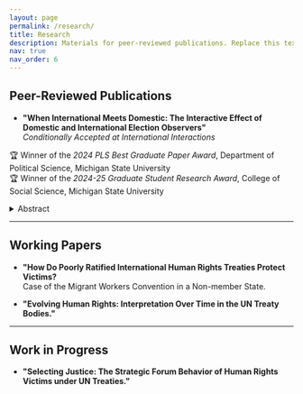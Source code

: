 ```yaml
---
layout: page
permalink: /research/
title: Research
description: Materials for peer-reviewed publications. Replace this text with your description.
nav: true
nav_order: 6
---
```


## Peer-Reviewed Publications

- **"When International Meets Domestic: The Interactive Effect of Domestic and International Election Observers"**  
_Conditionally Accepted at International Interactions_

🏆 Winner of the *2024 PLS Best Graduate Paper Award*, Department of Political Science, Michigan State University  
🏆 Winner of the *2024-25 Graduate Student Research Award*, College of Social Science, Michigan State University

<details>
<summary>Abstract</summary>
Abstract content here
</details>

---

## Working Papers

- **"How Do Poorly Ratified International Human Rights Treaties Protect Victims?**  
  Case of the Migrant Workers Convention in a Non-member State.

- **"Evolving Human Rights: Interpretation Over Time in the UN Treaty Bodies."**

---

## Work in Progress

- **"Selecting Justice: The Strategic Forum Behavior of Human Rights Victims under UN Treaties."**
